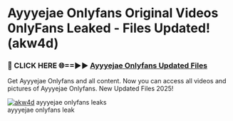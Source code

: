 # Ayyyejae Onlyfans Original Videos 0nlyFans Leaked - Files Updated! (akw4d)

<h3>🔴 CLICK HERE 🌐==►► <a href="https://tinyurl.com/2jnfzry5" rel="nofollow">Ayyyejae Onlyfans Updated Files</a></h3>

Get Ayyyejae Onlyfans and all content. Now you can access all videos and pictures of Ayyyejae Onlyfans. New Updated Files 2025!

[![akw4d](https://i.imgur.com/GyGTBgg.gif)](https://tinyurl.com/2jnfzry5)
ayyyejae onlyfans leaks<br>
ayyyejae onlyfans leak